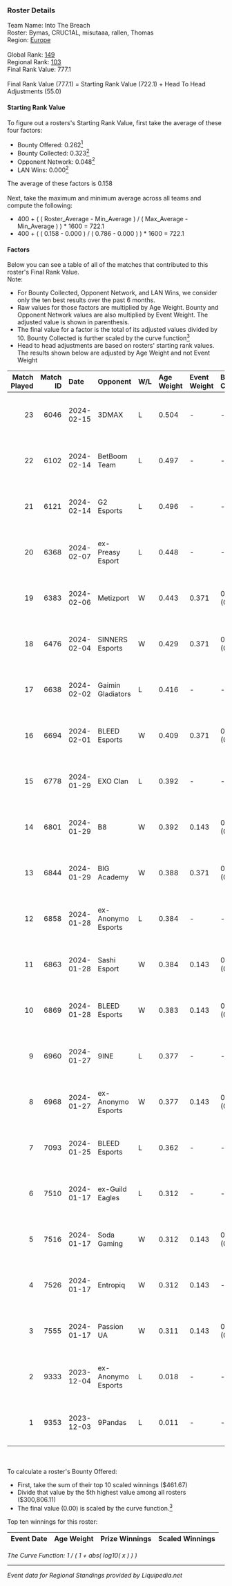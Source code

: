 ### Roster Details<br />
Team Name: Into The Breach<br />
Roster: Bymas, CRUC1AL, misutaaa, rallen, Thomas<br />
Region: [Europe]( ../standings_europe.md)<br />
<br />
Global Rank: [149](../standings_global.md)<br />
Regional Rank: [103]( ../standings_europe.md)<br />
Final Rank Value:  777.1<br />
<br />
Final Rank Value (777.1) = Starting Rank Value (722.1) + Head To Head Adjustments (55.0)<br />

#### Starting Rank Value<br />
To figure out a rosters's Starting Rank Value, first take the average of these four factors:<br />
- Bounty Offered: 0.262[<sup>1</sup>](#table2)
- Bounty Collected: 0.323[<sup>2</sup>](#table1)
- Opponent Network: 0.048[<sup>2</sup>](#table1)
- LAN Wins: 0.000[<sup>2</sup>](#table1)

The average of these factors is 0.158<br />
<br />
Next, take the maximum and minimum average across all teams and compute the following:<br />
- 400 + ( ( Roster_Average - Min_Average ) / ( Max_Average - Min_Average ) ) * 1600 = 722.1
- 400 + ( ( 0.158 - 0.000 ) / ( 0.786 - 0.000 ) ) * 1600 = 722.1


#### Factors<br />
Below you can see a table of all of the matches that contributed to this roster's Final Rank Value.<br />
Note:<br />

- For Bounty Collected, Opponent Network, and LAN Wins, we consider only the ten best results over the past 6 months.
- Raw values for those factors are multiplied by Age Weight. Bounty and Opponent Network values are also multiplied by Event Weight. The adjusted value is shown in parenthesis.
- The final value for a factor is the total of its adjusted values divided by 10. Bounty Collected is further scaled by the curve function[<sup>3</sup>](#curveFunction)
- Head to head adjustments are based on rosters' starting rank values. The results shown below are adjusted by Age Weight and not Event Weight
<span id="table1"></span><br />


| Match Played | Match ID | Date       | Opponent           | W/L | Age Weight | Event Weight | Bounty Collected | Opponent Network | LAN Wins  | H2H Adj. | Roster                                   |
| -: | -: | :- | :- | :- | :- | :- | :- | :- | :- | -: | :- |
|           23 |     6046 | 2024-02-15 | 3DMAX              | L   | 0.504      | -            | -                | -                | -         |    -4.47 | Bymas, CRUC1AL, misutaaa, rallen, Thomas |
|           22 |     6102 | 2024-02-14 | BetBoom Team       | L   | 0.497      | -            | -                | -                | -         |    -0.50 | Bymas, CRUC1AL, misutaaa, rallen, Thomas |
|           21 |     6121 | 2024-02-14 | G2 Esports         | L   | 0.496      | -            | -                | -                | -         |    -0.05 | Bymas, CRUC1AL, misutaaa, rallen, Thomas |
|           20 |     6368 | 2024-02-07 | ex-Preasy Esport   | L   | 0.448      | -            | -                | -                | -         |    -4.58 | Bymas, CRUC1AL, misutaaa, rallen, Thomas |
|           19 |     6383 | 2024-02-06 | Metizport          | W   | 0.443      | 0.371        | 0.088 (0.014)    | 0.698 (0.115)    | 0 (0.000) |    10.47 | Bymas, CRUC1AL, misutaaa, rallen, Thomas |
|           18 |     6476 | 2024-02-04 | SINNERS Esports    | W   | 0.429      | 0.371        | 0.011 (0.002)    | 0.560 (0.089)    | 0 (0.000) |    10.41 | Bymas, CRUC1AL, misutaaa, rallen, Thomas |
|           17 |     6638 | 2024-02-02 | Gaimin Gladiators  | L   | 0.416      | -            | -                | -                | -         |    -0.75 | Bymas, CRUC1AL, misutaaa, rallen, Thomas |
|           16 |     6694 | 2024-02-01 | BLEED Esports      | W   | 0.409      | 0.371        | 0.248 (0.038)    | 0.677 (0.103)    | 0 (0.000) |    11.94 | Bymas, CRUC1AL, misutaaa, rallen, Thomas |
|           15 |     6778 | 2024-01-29 | EXO Clan           | L   | 0.392      | -            | -                | -                | -         |    -2.70 | Bymas, CRUC1AL, misutaaa, rallen, Thomas |
|           14 |     6801 | 2024-01-29 | B8                 | W   | 0.392      | 0.143        | 0.168 (0.009)    | 0.952 (0.053)    | 0 (0.000) |    10.99 | Bymas, CRUC1AL, misutaaa, rallen, Thomas |
|           13 |     6844 | 2024-01-29 | BIG Academy        | W   | 0.388      | 0.371        | 0.003 (0.000)    | 0.086 (0.012)    | 0 (0.000) |     5.79 | Bymas, CRUC1AL, misutaaa, rallen, Thomas |
|           12 |     6858 | 2024-01-28 | ex-Anonymo Esports | L   | 0.384      | -            | -                | -                | -         |    -6.30 | Bymas, CRUC1AL, misutaaa, rallen, Thomas |
|           11 |     6863 | 2024-01-28 | Sashi Esport       | W   | 0.384      | 0.143        | 0.000 (0.000)    | 0.091 (0.005)    | 0 (0.000) |     3.19 | Bymas, CRUC1AL, misutaaa, rallen, Thomas |
|           10 |     6869 | 2024-01-28 | BLEED Esports      | W   | 0.383      | 0.143        | 0.248 (0.014)    | 0.677 (0.037)    | 0 (0.000) |    11.42 | Bymas, CRUC1AL, misutaaa, rallen, Thomas |
|            9 |     6960 | 2024-01-27 | 9INE               | L   | 0.377      | -            | -                | -                | -         |    -8.46 | Bymas, CRUC1AL, misutaaa, rallen, Thomas |
|            8 |     6968 | 2024-01-27 | ex-Anonymo Esports | W   | 0.377      | 0.143        | 0.002 (0.000)    | 0.204 (0.011)    | 0 (0.000) |     5.69 | Bymas, CRUC1AL, misutaaa, rallen, Thomas |
|            7 |     7093 | 2024-01-25 | BLEED Esports      | L   | 0.362      | -            | -                | -                | -         |    -0.58 | Bymas, CRUC1AL, misutaaa, rallen, Thomas |
|            6 |     7510 | 2024-01-17 | ex-Guild Eagles    | L   | 0.312      | -            | -                | -                | -         |    -2.10 | Bymas, CRUC1AL, misutaaa, rallen, Thomas |
|            5 |     7516 | 2024-01-17 | Soda Gaming        | W   | 0.312      | 0.143        | 0.000 (0.000)    | -                | 0 (0.000) |     3.70 | Bymas, CRUC1AL, misutaaa, rallen, Thomas |
|            4 |     7526 | 2024-01-17 | Entropiq           | W   | 0.312      | 0.143        | -                | 0.241 (0.011)    | 0 (0.000) |     4.08 | Bymas, CRUC1AL, misutaaa, rallen, Thomas |
|            3 |     7555 | 2024-01-17 | Passion UA         | W   | 0.311      | 0.143        | 0.057 (0.003)    | 1.000 (0.044)    | -         |     8.12 | Bymas, CRUC1AL, misutaaa, rallen, Thomas |
|            2 |     9333 | 2023-12-04 | ex-Anonymo Esports | L   | 0.018      | -            | -                | -                | -         |    -0.30 | Bymas, CRUC1AL, misutaaa, rallen, tomiko |
|            1 |     9353 | 2023-12-03 | 9Pandas            | L   | 0.011      | -            | -                | -                | -         |    -0.03 | Bymas, CRUC1AL, misutaaa, rallen, tomiko |

<br />
<span id="table2"></span><br />
To calculate a roster's Bounty Offered:<br />

- First, take the sum of their top 10 scaled winnings ($461.67)
- Divide that value by the 5th highest value among all rosters ($300,806.11)
- The final value (0.00) is scaled by the curve function.[<sup>3</sup>](#curveFunction)

Top ten winnings for this roster:<br />

| Event Date | Age Weight | Prize Winnings | Scaled Winnings |
| :- | -: | :- | :- |


<span id="curveFunction"></span>_The Curve Function: 1 / ( 1 + abs( log10( x ) ) )_<br />

---
_Event data for Regional Standings provided by Liquipedia.net_<br />
